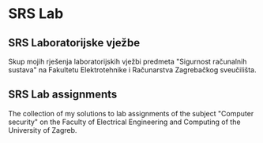 # SRS Lab

## SRS Laboratorijske vježbe

Skup mojih rješenja laboratorijskih vježbi predmeta "Sigurnost računalnih
sustava" na Fakultetu Elektrotehnike i Računarstva Zagrebačkog sveučilišta.

## SRS Lab assignments

The collection of my solutions to lab assignments of the subject "Computer
security" on the Faculty of Electrical Engineering and Computing of the
University of Zagreb.
